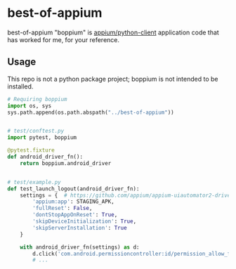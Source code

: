 # best-of-appium

best-of-appium "boppium" is [appium/python-client](https://github.com/appium/python-client) application code that has worked for me, for your reference.

## Usage

This repo is not a python package project; boppium is not intended to be installed.

```python
# Requiring boppium
import os, sys
sys.path.append(os.path.abspath("../best-of-appium"))


# test/conftest.py
import pytest, boppium

@pytest.fixture
def android_driver_fn():
    return boppium.android_driver


# test/example.py
def test_launch_logout(android_driver_fn):
    settings = {  # https://github.com/appium/appium-uiautomator2-driver
        'appium:app': STAGING_APK,
        'fullReset': False,
        'dontStopAppOnReset': True,
        'skipDeviceInitialization': True,
        'skipServerInstallation': True
    }

    with android_driver_fn(settings) as d:
        d.click('com.android.permissioncontroller:id/permission_allow_foreground_only_button')
        # ...
```
